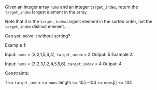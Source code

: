 Given an integer array `nums` and an integer `target_index`, return the `target_index` largest element in the array.

Note that it is the `target_index` largest element in the sorted order, not the `target_index` distinct element.

Can you solve it without sorting?

 

Example 1:

Input: `nums` = [3,2,1,5,6,4], `target_index` = 2
Output: 5
Example 2:

Input: `nums` = [3,2,3,1,2,4,5,5,6], `target_index` = 4
Output: 4
 

Constraints:

1 <= `target_index` <= `nums`.length <= 105
-104 <= `nums`[i] <= 104